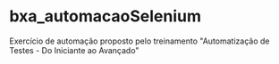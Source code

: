 # bxa_automacaoSelenium

Exercício de automação proposto pelo treinamento "Automatização de Testes - Do Iniciante ao Avançado"